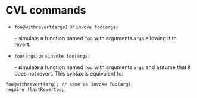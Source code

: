 CVL commands
============

*   `foo@withrevert(args)` or `invoke foo(args)`
    
    \- simulate a function named `foo` with arguments `args` allowing it to revert.
    
*   `foo(args)`or `sinvoke foo(args)`
    
    \- simulate a function named `foo` with arguments `args` and assume that it does not revert. This syntax is equivalent to:

```cvl
foo@withrevert(arg); // same as invoke foo(arg)
require !lastReverted;
```

